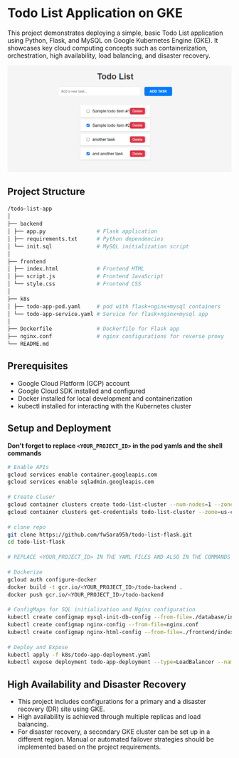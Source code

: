 # Todo List Application on GKE

This project demonstrates deploying a simple, basic Todo List application using Python, Flask, and MySQL on Google Kubernetes Engine (GKE). It showcases key cloud computing concepts such as containerization, orchestration, high availability, load balancing, and disaster recovery.

![Screenshot](Screenshot.png)

## Project Structure

```graphql
/todo-list-app
│
├── backend
│ ├── app.py                # Flask application
│ ├── requirements.txt      # Python dependencies
│ └── init.sql              # MySQL initialization script
│
├── frontend
│ ├── index.html            # Frontend HTML
│ ├── script.js             # Frontend JavaScript
│ └── style.css             # Frontend CSS
│
├── k8s
│ ├── todo-app-pod.yaml     # pod with flask+nginx+mysql containers
│ └── todo-app-service.yaml # Service for flask+nginx+mysql app
│
├── Dockerfile              # Dockerfile for Flask app
├── nginx.conf              # nginx configurations for reverse proxy
└── README.md
```

## Prerequisites

- Google Cloud Platform (GCP) account
- Google Cloud SDK installed and configured
- Docker installed for local development and containerization
- kubectl installed for interacting with the Kubernetes cluster

## Setup and Deployment

**Don't forget to replace `<YOUR_PROJECT_ID>` in the pod yamls and the shell commands**

```sh
# Enable APIs
gcloud services enable container.googleapis.com
gcloud services enable sqladmin.googleapis.com

# Create Cluser
gcloud container clusters create todo-list-cluster --num-nodes=1 --zone=us-central1-a
gcloud container clusters get-credentials todo-list-cluster --zone=us-central1-a

# clone repo
git clone https://github.com/fwSara95h/todo-list-flask.git
cd todo-list-flask

# REPLACE <YOUR_PROJECT_ID> IN THE YAML FILES AND ALSO IN THE COMMANDS BELOW

# Dockerize
gcloud auth configure-docker
docker build -t gcr.io/<YOUR_PROJECT_ID>/todo-backend .
docker push gcr.io/<YOUR_PROJECT_ID>/todo-backend

# ConfigMaps for SQL initialization and Nginx configuration
kubectl create configmap mysql-init-db-config --from-file=./database/init.sql
kubectl create configmap nginx-config --from-file=nginx.conf
kubectl create configmap nginx-html-config --from-file=./frontend/index.html --from-file=./frontend/script.js --from-file=./frontend/style.css

# Deploy and Expose 
kubectl apply -f k8s/todo-app-deployment.yaml
kubectl expose deployment todo-app-deployment --type=LoadBalancer --name=todo-app-service --port=80 --target-port=5000
```

## High Availability and Disaster Recovery
- This project includes configurations for a primary and a disaster recovery (DR) site using GKE.
- High availability is achieved through multiple replicas and load balancing.
- For disaster recovery, a secondary GKE cluster can be set up in a different region. Manual or automated failover strategies should be implemented based on the project requirements.

